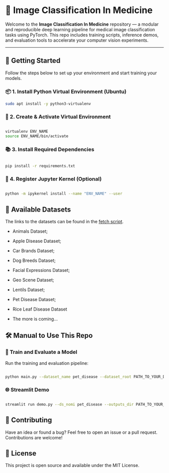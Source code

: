 # 🧠 Image Classification In Medicine

Welcome to the **Image Classification In Medicine** repository — a modular and reproducible deep learning pipeline for medical image classification tasks using PyTorch. This repo includes training scripts, inference demos, and evaluation tools to accelerate your computer vision experiments.

---

## 🚀 Getting Started

Follow the steps below to set up your environment and start training your models.

### 📦 1. Install Python Virtual Environment (Ubuntu)

```bash
sudo apt install -y python3-virtualenv
```

### 🔧 2. Create & Activate Virtual Environment

```bash

virtualenv ENV_NAME
source ENV_NAME/bin/activate

```

### 📚 3. Install Required Dependencies

```bash

pip install -r requirements.txt

```

### 🧠 4. Register Jupyter Kernel (Optional)

```bash

python -m ipykernel install --name "ENV_NAME" --user

```

## 📁 Available Datasets

The links to the datasets can be found in the [fetch script](https://github.com/bekhzod-olimov/MedicalImageClassificationProjects/blob/7e97ebf29be8a2fb52d0e405921b08cf55683f12/data/fetch.py#L7).
 * Animals Dataset;

 * Apple Disease Dataset;

 * Car Brands Dataset;

 * Dog Breeds Dataset;
 
 * Facial Expressions Dataset;

 * Geo Scene Dataset;

 * Lentils Dataset;

 * Pet Disease Dataset;

 * Rice Leaf Disease Dataset

 * The more is coming...

 ## 🛠️ Manual to Use This Repo

 ### 🔁 Train and Evaluate a Model
Run the training and evaluation pipeline:

```bash

python main.py --dataset_name pet_disease --dataset_root PATH_TO_YOUR_DATA --batch_size 32 --device "cuda"

```

### 🌐 Streamlit Demo

```bash

streamlit run demo.py --ds_nomi pet_disease --outputs_dir PATH_TO_YOUR_OUTPUTS_DIR --model_name "rexnet_150"

```

## 🤝 Contributing
Have an idea or found a bug? Feel free to open an issue or a pull request. Contributions are welcome!

## 📃 License
This project is open source and available under the MIT License.
